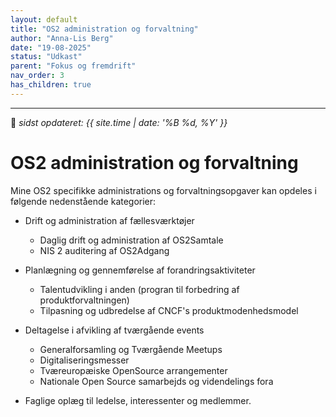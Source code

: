 ```yaml
---
layout: default
title: "OS2 administration og forvaltning"
author: "Anna-Lis Berg"
date: "19-08-2025"
status: "Udkast" 
parent: "Fokus og fremdrift"
nav_order: 3
has_children: true
---
```

---

📆 _sidst opdateret: {{ site.time | date: '%B %d, %Y' }}_

# OS2 administration og forvaltning

Mine OS2 specifikke administrations og forvaltningsopgaver kan opdeles i følgende nedenstående kategorier:
- Drift og administration af fællesværktøjer
  -  Daglig drift og administration af OS2Samtale
  -  NIS 2 auditering af OS2Adgang
  
- Planlægning og gennemførelse af forandringsaktiviteter
  - Talentudvikling i anden (progran til forbedring af produktforvaltningen)
  - Tilpasning og udbredelse af CNCF's produktmodenhedsmodel
- Deltagelse i afvikling af tværgående events 
  - Generalforsamling og Tværgående Meetups
  - Digitaliseringsmesser
  - Tværeuropæiske OpenSource arrangementer
  - Nationale Open Source samarbejds og videndelings fora
-  Faglige oplæg til ledelse, interessenter og medlemmer.
